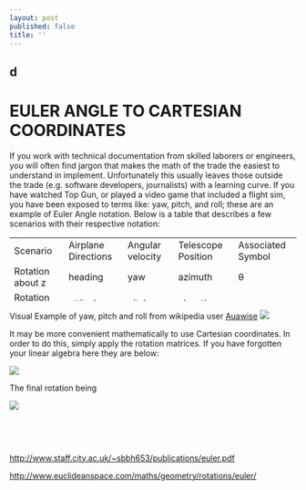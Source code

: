 ```yaml
---
layout: post
published: false
title: ''
---
```

## d
<h1>EULER ANGLE TO CARTESIAN COORDINATES</h1>
  If you work with technical documentation from skilled laborers or engineers, you will often find jargon that makes the math of the trade the easiest to understand in implement. Unfortunately this usually leaves those outside the trade (e.g. software developers, journalists) with a learning curve. If you have watched Top Gun, or played a video game that included a flight sim, you have been exposed to terms like: yaw, pitch, and roll; these are an example of Euler Angle notation. Below is a table that describes a few scenarios with their respective notation:
<table style="height: 111px;" width="803">
<tbody>
<tr>
<td width="162">Scenario</td>
<td width="162">Airplane Directions</td>
<td width="162">Angular velocity</td>
<td width="162">Telescope Position</td>
<td width="162">Associated Symbol</td>
</tr>
<tr>
<td width="162">Rotation about z</td>
<td width="162">heading</td>
<td width="162">yaw</td>
<td width="162">azimuth</td>
<td width="162">θ</td>
</tr>
<tr>
<td width="162">Rotation about y</td>
<td width="162">attitude</td>
<td width="162">pitch</td>
<td width="162">elevation</td>
<td width="162">φ</td>
</tr>
<tr>
<td width="162">Rotation about x</td>
<td width="162">bank</td>
<td width="162">roll</td>
<td width="162">tilt</td>
<td width="162">ψ</td>
</tr>
</tbody>
</table>
Visual Example of yaw, pitch and roll from wikipedia user <a title="User:Auawise" href="https://commons.wikimedia.org/wiki/User:Auawise">Auawise</a>

<img src="{{ site.baseurl }}/img/yaw_axis_corrected-svg.png" />


It may be more convenient mathematically to use Cartesian coordinates. In order to do this, simply apply the rotation matrices. If you have forgotten your linear algebra here they are below:

<img src="{{ site.baseurl }}/img/Rotations.png" />

The final rotation being

<img src="{{ site.baseurl }}/img/Rotation.png" />

&nbsp;

&nbsp;

http://www.staff.city.ac.uk/~sbbh653/publications/euler.pdf

http://www.euclideanspace.com/maths/geometry/rotations/euler/

&nbsp;

&nbsp;

&nbsp;

&nbsp;

&nbsp;
